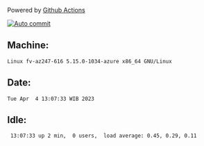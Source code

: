 Powered by [Github Actions](https://github.com/features/actions)

[![Auto commit](https://github.com/hiage/workstation/workflows/Auto%20commit/badge.svg)](https://github.com/hiage/workstation/actions?query=workflow%3A%22Auto+commit%22)

## Machine:
```
Linux fv-az247-616 5.15.0-1034-azure x86_64 GNU/Linux
```
## Date:
```
Tue Apr  4 13:07:33 WIB 2023
```
## Idle:
```
 13:07:33 up 2 min,  0 users,  load average: 0.45, 0.29, 0.11
```
